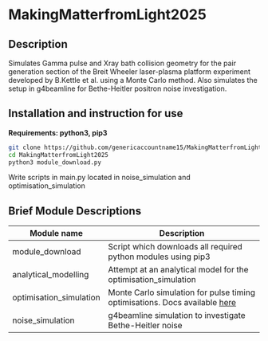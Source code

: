 # MakingMatterfromLight2025

## Description
Simulates Gamma pulse and Xray bath collision geometry for the pair generation section of the Breit Wheeler laser-plasma platform experiment developed by B.Kettle et al. using a Monte Carlo method. Also simulates the setup in g4beamline for Bethe-Heitler positron noise investigation.

## Installation and instruction for use
**Requirements: python3, pip3**
```bash
git clone https://github.com/genericaccountname15/MakingMatterfromLight2025.git
cd MakingMatterfromLight2025
python3 module_download.py
```
Write scripts in main.py located in noise_simulation and optimisation_simulation

## Brief Module Descriptions
| Module name | Description |
| --- | ---------- |
| module_download | Script which downloads all required python modules using pip3 |
| analytical_modelling | Attempt at an analytical model for the optimisation_simulation |
| optimisation_simulation | Monte Carlo simulation for pulse timing optimisations. Docs available [here]({https://html-preview.github.io/?url=https://raw.githubusercontent.com/genericaccountname15/MakingMatterfromLight2025/main/optimisation_simulation/docs/_build/html/index.html) |
| noise_simulation | g4beamline simulation to investigate Bethe-Heitler noise |

